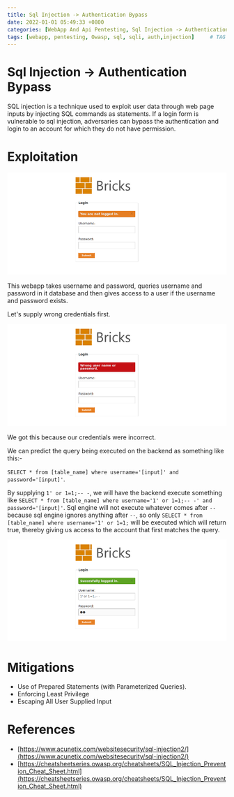 ```yaml
---
title: Sql Injection -> Authentication Bypass
date: 2022-01-01 05:49:33 +0800
categories: [WebApp And Api Pentesting, Sql Injection -> Authentication Bypass]
tags: [webapp, pentesting, Owasp, sql, sqli, auth,injection]     # TAG names should always be lowercase
---
```


# Sql Injection -> Authentication Bypass

SQL injection is a technique used to exploit user data through web page inputs by injecting SQL commands as statements. If a login form is vulnerable to sql injection, adversaries can bypass the authentication and login to an account for which they do not have permission.

# Exploitation

![sqli](https://raw.githubusercontent.com/cyberkhalid/cyberkhalid.github.io/main/assets/img/ipentest/sqlil1.png)

This webapp takes username and password, queries username and password in it database and then gives access to a user if the username and password exists.

Let's supply wrong credentials first.

![sqli](https://raw.githubusercontent.com/cyberkhalid/cyberkhalid.github.io/main/assets/img/ipentest/sqlil2.png)
 
 We got this because our credentials were incorrect.
 
We can predict the query being executed on the backend as something like this:- 
 
`SELECT * from [table_name] where username='[input]' and password='[input]'`.

By supplying `1' or 1=1;-- -`, we will have the backend execute something like `SELECT * from [table_name] where username='1' or 1=1;-- -' and password='[input]'`. Sql engine will not execute whatever comes after `--` because sql engine ignores anything after `--`, so only `SELECT * from [table_name] where username='1' or 1=1;` will be executed which will return true, thereby giving us access to the account that first matches the query.

![sqli](https://raw.githubusercontent.com/cyberkhalid/cyberkhalid.github.io/main/assets/img/ipentest/sqlil3.png)


# Mitigations

- Use of Prepared Statements (with Parameterized Queries).
- Enforcing Least Privilege
- Escaping All User Supplied Input

# References

- [https://www.acunetix.com/websitesecurity/sql-injection2/](https://www.acunetix.com/websitesecurity/sql-injection2/)
- [https://cheatsheetseries.owasp.org/cheatsheets/SQL_Injection_Prevention_Cheat_Sheet.html](https://cheatsheetseries.owasp.org/cheatsheets/SQL_Injection_Prevention_Cheat_Sheet.html)
